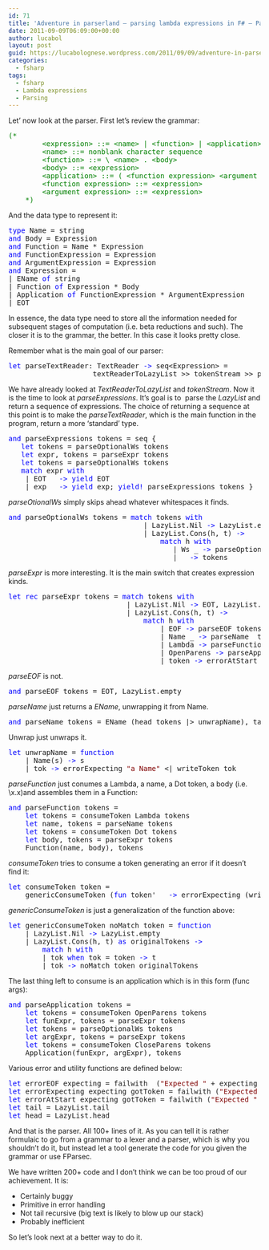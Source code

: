 ```yaml
---
id: 71
title: 'Adventure in parserland – parsing lambda expressions in F# – Part IV'
date: 2011-09-09T06:09:00+00:00
author: lucabol
layout: post
guid: https://lucabolognese.wordpress.com/2011/09/09/adventure-in-parserland-parsing-lambda-expressions-in-f-part-iv/
categories:
  - fsharp
tags:
  - fsharp
  - Lambda expressions
  - Parsing
---
```

Let’ now look at the parser. First let’s review the grammar:

<pre class="code"><span style="color:green;">(*
        &lt;expression&gt; ::= &lt;name&gt; | &lt;function&gt; | &lt;application&gt;
        &lt;name&gt; ::= non­blank character sequence
        &lt;function&gt; ::= \ &lt;name&gt; . &lt;body&gt;
        &lt;body&gt; ::= &lt;expression&gt;
        &lt;application&gt; ::= ( &lt;function expression&gt; &lt;argument expression&gt; )
        &lt;function expression&gt; ::= &lt;expression&gt;
        &lt;argument expression&gt; ::= &lt;expression&gt;
    *)
</span></pre>

And the data type to represent it:

<pre class="code"><span style="color:blue;">type </span>Name = string
<span style="color:blue;">and </span>Body = Expression
<span style="color:blue;">and </span>Function = Name * Expression
<span style="color:blue;">and </span>FunctionExpression = Expression
<span style="color:blue;">and </span>ArgumentExpression = Expression
<span style="color:blue;">and </span>Expression =
| EName <span style="color:blue;">of </span>string
| Function <span style="color:blue;">of </span>Expression * Body
| Application <span style="color:blue;">of </span>FunctionExpression * ArgumentExpression
| EOT</pre>

In essence, the data type need to store all the information needed for subsequent stages of computation (i.e. beta reductions and such). The closer it is to the grammar, the better. In this case it looks pretty close.

Remember what is the main goal of our parser:

<pre class="code"><span style="color:blue;">let </span>parseTextReader: TextReader <span style="color:blue;">-&gt; </span>seq&lt;Expression&gt; =
                    textReaderToLazyList &gt;&gt; tokenStream &gt;&gt; parseExpressions</pre>

We have already looked at _TextReaderToLazyList_ and _tokenStream_. Now it is the time to look at _parseExpressions_. It’s goal is to&#160; parse the _LazyList<Token>_ and return a sequence of expressions. The choice of returning a sequence at this point is to make the _parseTextReader_, which is the main function in the program, return a more ‘standard’ type.

<pre class="code"><span style="color:blue;">and </span>parseExpressions tokens = seq {
   <span style="color:blue;">let </span>tokens = parseOptionalWs tokens
   <span style="color:blue;">let </span>expr, tokens = parseExpr tokens
   <span style="color:blue;">let </span>tokens = parseOptionalWs tokens
   <span style="color:blue;">match </span>expr <span style="color:blue;">with
    </span>| EOT   <span style="color:blue;">-&gt; yield </span>EOT
    | exp   <span style="color:blue;">-&gt; yield </span>exp; <span style="color:blue;">yield! </span>parseExpressions tokens }</pre>

_parseOtionalWs_ simply skips ahead whatever whitespaces it finds.

<pre class="code"><span style="color:blue;">and </span>parseOptionalWs tokens = <span style="color:blue;">match </span>tokens <span style="color:blue;">with
                                </span>| LazyList.Nil <span style="color:blue;">-&gt; </span>LazyList.empty
                                | LazyList.Cons(h, t) <span style="color:blue;">-&gt;
                                    match </span>h <span style="color:blue;">with
                                       </span>| Ws _ <span style="color:blue;">-&gt; </span>parseOptionalWs t
                                       | _ <span style="color:blue;">-&gt; </span>tokens</pre>

_parseExpr_ is more interesting. It is the main switch that creates expression kinds.

<pre class="code"><span style="color:blue;">let rec </span>parseExpr tokens = <span style="color:blue;">match </span>tokens <span style="color:blue;">with
                            </span>| LazyList.Nil <span style="color:blue;">-&gt; </span>EOT, LazyList.empty
                            | LazyList.Cons(h, t) <span style="color:blue;">-&gt;
                                match </span>h <span style="color:blue;">with
                                    </span>| EOF <span style="color:blue;">-&gt; </span>parseEOF tokens
                                    | Name _ <span style="color:blue;">-&gt; </span>parseName  tokens
                                    | Lambda <span style="color:blue;">-&gt; </span>parseFunction tokens
                                    | OpenParens <span style="color:blue;">-&gt; </span>parseApplication tokens
                                    | token <span style="color:blue;">-&gt; </span>errorAtStart <span style="color:maroon;">"Expression" </span>token</pre>

_parseEOF_ is not.

<pre class="code"><span style="color:blue;">and </span>parseEOF tokens = EOT, LazyList.empty</pre>

_parseName_ just returns a _EName_, unwrapping it from Name.

<pre class="code"><span style="color:blue;">and </span>parseName tokens = EName (head tokens |&gt; unwrapName), tail tokens</pre>

Unwrap just unwraps it.

<pre class="code"><span style="color:blue;">let </span>unwrapName = <span style="color:blue;">function
    </span>| Name(s) <span style="color:blue;">-&gt; </span>s
    | tok <span style="color:blue;">-&gt; </span>errorExpecting <span style="color:maroon;">"a Name" </span>&lt;| writeToken tok</pre>

_parseFunction_ just conumes a Lambda, a name, a Dot token, a body (i.e. \x.x)and assembles them in a Function:

<pre class="code"><span style="color:blue;">and </span>parseFunction tokens =
    <span style="color:blue;">let </span>tokens = consumeToken Lambda tokens
    <span style="color:blue;">let </span>name, tokens = parseName tokens
    <span style="color:blue;">let </span>tokens = consumeToken Dot tokens
    <span style="color:blue;">let </span>body, tokens = parseExpr tokens
    Function(name, body), tokens</pre>

_consumeToken_ tries to consume a token generating an error if it doesn’t find it:

<pre class="code"><span style="color:blue;">let </span>consumeToken token =
    genericConsumeToken (<span style="color:blue;">fun </span>token' _ <span style="color:blue;">-&gt; </span>errorExpecting (writeToken token') (writeToken token)) token</pre>

_genericConsumeToken_ is just a generalization of the function above:

<pre class="code"><span style="color:blue;">let </span>genericConsumeToken noMatch token = <span style="color:blue;">function
    </span>| LazyList.Nil <span style="color:blue;">-&gt; </span>LazyList.empty
    | LazyList.Cons(h, t) <span style="color:blue;">as </span>originalTokens <span style="color:blue;">-&gt;
        match </span>h <span style="color:blue;">with
        </span>| tok <span style="color:blue;">when </span>tok = token <span style="color:blue;">-&gt; </span>t
        | tok <span style="color:blue;">-&gt; </span>noMatch token originalTokens</pre>



The last thing left to consume is an application which is in this form (func args):

<pre class="code"><span style="color:blue;">and </span>parseApplication tokens =
    <span style="color:blue;">let </span>tokens = consumeToken OpenParens tokens
    <span style="color:blue;">let </span>funExpr, tokens = parseExpr tokens
    <span style="color:blue;">let </span>tokens = parseOptionalWs tokens
    <span style="color:blue;">let </span>argExpr, tokens = parseExpr tokens
    <span style="color:blue;">let </span>tokens = consumeToken CloseParens tokens
    Application(funExpr, argExpr), tokens</pre>

Various error and utility functions are defined below:

<pre class="code"><span style="color:blue;">let </span>errorEOF expecting = failwith  (<span style="color:maroon;">"Expected " </span>+ expecting + <span style="color:maroon;">", got EOF"</span>)
<span style="color:blue;">let </span>errorExpecting expecting gotToken = failwith (<span style="color:maroon;">"Expected " </span>+ expecting + <span style="color:maroon;">", got" </span>+ gotToken)
<span style="color:blue;">let </span>errorAtStart expecting gotToken = failwith (<span style="color:maroon;">"Expected " </span>+ expecting + <span style="color:maroon;">" which cannot start with" </span>+ writeToken gotToken)
<span style="color:blue;">let </span>tail = LazyList.tail
<span style="color:blue;">let </span>head = LazyList.head</pre>



And that is the parser. All 100+ lines of it. As you can tell it is rather formulaic to go from a grammar to a lexer and a parser, which is why you shouldn’t do it, but instead let a tool generate the code for you given the grammar or use FParsec.

We have written 200+ code and I don’t think we can be too proud of our achievement. It is:

  * Certainly buggy
  * Primitive in error handling
  * Not tail recursive (big text is likely to blow up our stack)
  * Probably inefficient

So let’s look next at a better way to do it.